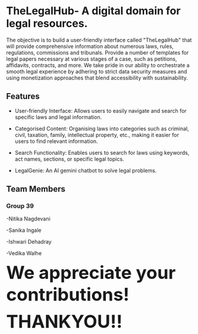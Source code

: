 # **TheLegalHub- A digital domain for legal resources.**

 The objective is to build a user-friendly interface called "TheLegalHub" that will provide
 comprehensive information about numerous laws, rules, regulations, commissions and
 tribunals. Provide a number of templates for legal papers necessary at various stages of a
 case, such as petitions, affidavits, contracts, and more. We take pride in our ability to
 orchestrate a smooth legal experience by adhering to strict data security measures and using
 monetization approaches that blend accessibility with sustainability.

 ## **Features**
* User-friendly Interface: Allows users to easily navigate and search for specific laws and legal information.

* Categorised Content: Organising laws into categories such as criminal, civil, taxation, family, intellectual property, etc., making it easier for users to find relevant information.

* Search Functionality: Enables users to search for laws using keywords, act names, sections, or specific legal topics.

* LegalGenie: An AI  gemini chatbot to solve legal problems.

## **Team Members**
### Group 39
-Nitika Nagdevani

-Sanika Ingale

-Ishwari Dehadray

-Vedika Walhe

<b><font size="7">We appreciate your contributions!</font><b>

<b><font size="9">THANKYOU!!</font><b>
